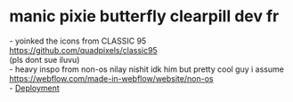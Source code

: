 <h1>manic pixie butterfly clearpill dev fr</h1>
- yoinked the icons from CLASSIC 95 <br>
<a href="https://github.com/quadpixels/classic95">https://github.com/quadpixels/classic95</a> <br>
(pls dont sue iluvu) <br>
- heavy inspo from non-os nilay nishit idk him but pretty cool guy i assume <br>
<a href="https://webflow.com/made-in-webflow/website/non-os">https://webflow.com/made-in-webflow/website/non-os</a><br>
- <a href="https://greyvoidbloom.github.io/retro-portfolio-idk/">Deployment</a>
